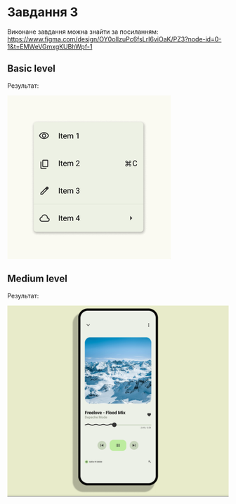 # Завдання 3

Виконане завдання можна знайти за посиланням:
https://www.figma.com/design/OY0oIIzuPc6fsLrI6viOaK/PZ3?node-id=0-1&t=EMWeVGmxgKUBhWpf-1

## Basic level

Результат:

![Basic](images/basic.png)

## Medium level

Результат:

![Medium](images/medium.png)